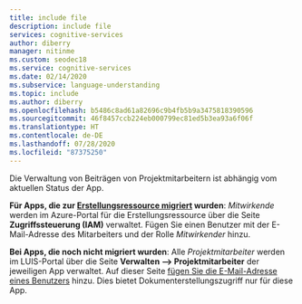 ```yaml
---
title: include file
description: include file
services: cognitive-services
author: diberry
manager: nitinme
ms.custom: seodec18
ms.service: cognitive-services
ms.date: 02/14/2020
ms.subservice: language-understanding
ms.topic: include
ms.author: diberry
ms.openlocfilehash: b5486c8ad61a82696c9b4fb5b9a3475818390596
ms.sourcegitcommit: 46f8457ccb224eb000799ec81ed5b3ea93a6f06f
ms.translationtype: HT
ms.contentlocale: de-DE
ms.lasthandoff: 07/28/2020
ms.locfileid: "87375250"
---
```

Die Verwaltung von Beiträgen von Projektmitarbeitern ist abhängig vom aktuellen Status der App.

**Für Apps, die zur [Erstellungsressource migriert](../luis-migration-authoring.md) wurden**: _Mitwirkende_ werden im Azure-Portal für die Erstellungsressource über die Seite **Zugriffssteuerung (IAM)** verwaltet. Fügen Sie einen Benutzer mit der E-Mail-Adresse des Mitarbeiters und der Rolle _Mitwirkender_ hinzu.

**Bei Apps, die noch nicht migriert wurden**: Alle _Projektmitarbeiter_ werden im LUIS-Portal über die Seite **Verwalten –> Projektmitarbeiter** der jeweiligen App verwaltet. Auf dieser Seite [fügen Sie die E-Mail-Adresse eines Benutzers](../luis-how-to-collaborate.md) hinzu. Dies bietet Dokumenterstellungszugriff nur für diese App.


